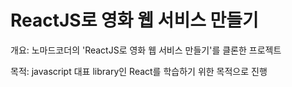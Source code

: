 # ReactJS로 영화 웹 서비스 만들기

개요: 노마드코더의 'ReactJS로 영화 웹 서비스 만들기'를 클론한 프로젝트

목적: javascript 대표 library인 React를 학습하기 위한 목적으로 진행